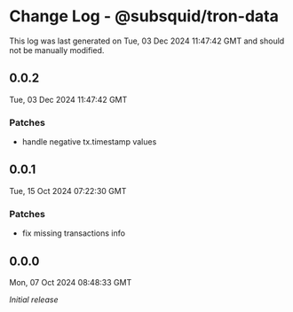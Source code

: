 # Change Log - @subsquid/tron-data

This log was last generated on Tue, 03 Dec 2024 11:47:42 GMT and should not be manually modified.

## 0.0.2
Tue, 03 Dec 2024 11:47:42 GMT

### Patches

- handle negative tx.timestamp values

## 0.0.1
Tue, 15 Oct 2024 07:22:30 GMT

### Patches

- fix missing transactions info

## 0.0.0
Mon, 07 Oct 2024 08:48:33 GMT

_Initial release_

